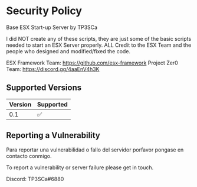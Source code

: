 # Security Policy

Base ESX Start-up Server by TP3SCa

I did NOT create any of these scripts, they are just some of the basic scripts needed to start an ESX Server properly. ALL Credit to the ESX Team and the people who designed and modified/fixed the code.

ESX Framework Team: https://github.com/esx-framework 
Project Zer0 Team: https://discord.gg/4aaEnV4h3K

## Supported Versions

| Version | Supported          |
| ------- | ------------------ |
| 0.1     | :white_check_mark: |

## Reporting a Vulnerability

Para reportar una vulnerabilidad o fallo del servidor porfavor pongase en contacto conmigo.

To report a vulnerability or server failure please get in touch.

Discord: TP3SCa#6880
